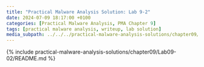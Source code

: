 ```yaml
---
title: "Practical Malware Analysis Solution: Lab 9-2"
date: 2024-07-09 18:17:00 +0100
categories: [Practical Malware Analysis, PMA Chapter 9]
tags: [practical malware analysis, writeup, lab solution]
media_subpath: ../../../practical-malware-analysis-solutions/chapter09/Lab09-02
---
```


{% include practical-malware-analysis-solutions/chapter09/Lab09-02/README.md %}